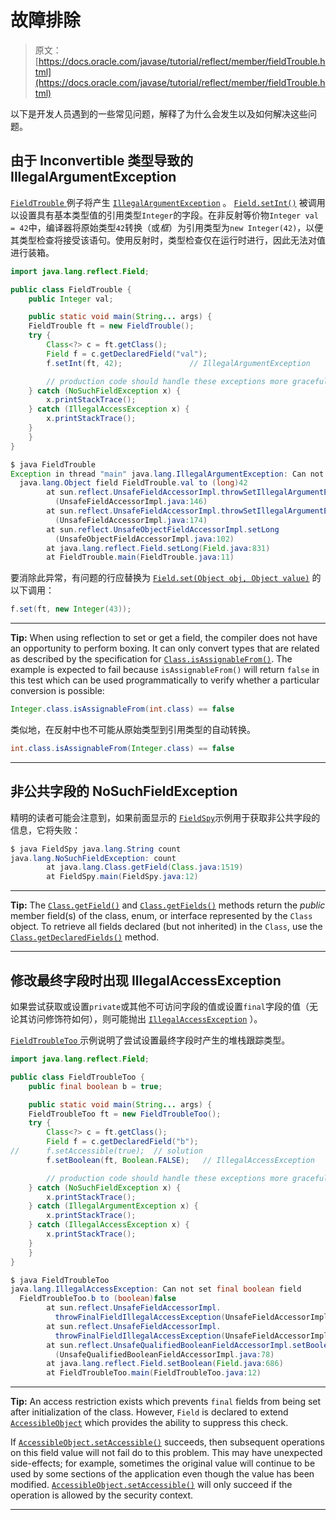 # 故障排除

> 原文： [https://docs.oracle.com/javase/tutorial/reflect/member/fieldTrouble.html](https://docs.oracle.com/javase/tutorial/reflect/member/fieldTrouble.html)

以下是开发人员遇到的一些常见问题，解释了为什么会发生以及如何解决这些问题。

## 由于 Inconvertible 类型导致的 IllegalArgumentException

[``FieldTrouble`` ](example/FieldTrouble.java)例子将产生 [`IllegalArgumentException`](https://docs.oracle.com/javase/8/docs/api/java/lang/IllegalArgumentException.html) 。 [`Field.setInt()`](https://docs.oracle.com/javase/8/docs/api/java/lang/reflect/Field.html#setInt-java.lang.Object-int-) 被调用以设置具有基本类型值的引用类型`Integer`的字段。在非反射等价物`Integer val = 42`中，编译器将原始类型`42`转换（或*框*）为引用类型为`new Integer(42)`，以便其类型检查将接受该语句。使用反射时，类型检查仅在运行时进行，因此无法对值进行装箱。

```java
import java.lang.reflect.Field;

public class FieldTrouble {
    public Integer val;

    public static void main(String... args) {
	FieldTrouble ft = new FieldTrouble();
	try {
	    Class<?> c = ft.getClass();
	    Field f = c.getDeclaredField("val");
  	    f.setInt(ft, 42);               // IllegalArgumentException

        // production code should handle these exceptions more gracefully
	} catch (NoSuchFieldException x) {
	    x.printStackTrace();
 	} catch (IllegalAccessException x) {
 	    x.printStackTrace();
	}
    }
}

```

```java
$ java FieldTrouble
Exception in thread "main" java.lang.IllegalArgumentException: Can not set
  java.lang.Object field FieldTrouble.val to (long)42
        at sun.reflect.UnsafeFieldAccessorImpl.throwSetIllegalArgumentException
          (UnsafeFieldAccessorImpl.java:146)
        at sun.reflect.UnsafeFieldAccessorImpl.throwSetIllegalArgumentException
          (UnsafeFieldAccessorImpl.java:174)
        at sun.reflect.UnsafeObjectFieldAccessorImpl.setLong
          (UnsafeObjectFieldAccessorImpl.java:102)
        at java.lang.reflect.Field.setLong(Field.java:831)
        at FieldTrouble.main(FieldTrouble.java:11)

```

要消除此异常，有问题的行应替换为 [`Field.set(Object obj, Object value)`](https://docs.oracle.com/javase/8/docs/api/java/lang/reflect/Field.html#set-java.lang.Object-java.lang.Object-) 的以下调用：

```java
f.set(ft, new Integer(43));

```

* * *

**Tip:** When using reflection to set or get a field, the compiler does not have an opportunity to perform boxing. It can only convert types that are related as described by the specification for [`Class.isAssignableFrom()`](https://docs.oracle.com/javase/8/docs/api/java/lang/Class.html#isAssignableFrom-java.lang.Class-). The example is expected to fail because `isAssignableFrom()` will return `false` in this test which can be used programmatically to verify whether a particular conversion is possible:

```java
Integer.class.isAssignableFrom(int.class) == false

```

类似地，在反射中也不可能从原始类型到引用类型的自动转换。

```java
int.class.isAssignableFrom(Integer.class) == false

```

* * *

## 非公共字段的 NoSuchFieldException

精明的读者可能会注意到，如果前面显示的 [``FieldSpy``](example/FieldSpy.java)示例用于获取非公共字段的信息，它将失败：

```java
$ java FieldSpy java.lang.String count
java.lang.NoSuchFieldException: count
        at java.lang.Class.getField(Class.java:1519)
        at FieldSpy.main(FieldSpy.java:12)

```

* * *

**Tip:** The [`Class.getField()`](https://docs.oracle.com/javase/8/docs/api/java/lang/Class.html#getField-java.lang.String-) and [`Class.getFields()`](https://docs.oracle.com/javase/8/docs/api/java/lang/Class.html#getFields--) methods return the _public_ member field(s) of the class, enum, or interface represented by the `Class` object. To retrieve all fields declared (but not inherited) in the `Class`, use the [`Class.getDeclaredFields()`](https://docs.oracle.com/javase/8/docs/api/java/lang/Class.html#getDeclaredFields--) method.

* * *

## 修改最终字段时出现 IllegalAccessException

如果尝试获取或设置`private`或其他不可访问字段的值或设置`final`字段的值（无论其访问修饰符如何），则可能抛出 [`IllegalAccessException`](https://docs.oracle.com/javase/8/docs/api/java/lang/IllegalAccessException.html) ）。

[``FieldTroubleToo`` ](example/FieldTroubleToo.java)示例说明了尝试设置最终字段时产生的堆栈跟踪类型。

```java
import java.lang.reflect.Field;

public class FieldTroubleToo {
    public final boolean b = true;

    public static void main(String... args) {
	FieldTroubleToo ft = new FieldTroubleToo();
	try {
	    Class<?> c = ft.getClass();
	    Field f = c.getDeclaredField("b");
// 	    f.setAccessible(true);  // solution
	    f.setBoolean(ft, Boolean.FALSE);   // IllegalAccessException

        // production code should handle these exceptions more gracefully
	} catch (NoSuchFieldException x) {
	    x.printStackTrace();
	} catch (IllegalArgumentException x) {
	    x.printStackTrace();
	} catch (IllegalAccessException x) {
	    x.printStackTrace();
	}
    }
}

```

```java
$ java FieldTroubleToo
java.lang.IllegalAccessException: Can not set final boolean field
  FieldTroubleToo.b to (boolean)false
        at sun.reflect.UnsafeFieldAccessorImpl.
          throwFinalFieldIllegalAccessException(UnsafeFieldAccessorImpl.java:55)
        at sun.reflect.UnsafeFieldAccessorImpl.
          throwFinalFieldIllegalAccessException(UnsafeFieldAccessorImpl.java:63)
        at sun.reflect.UnsafeQualifiedBooleanFieldAccessorImpl.setBoolean
          (UnsafeQualifiedBooleanFieldAccessorImpl.java:78)
        at java.lang.reflect.Field.setBoolean(Field.java:686)
        at FieldTroubleToo.main(FieldTroubleToo.java:12)

```

* * *

**Tip:** An access restriction exists which prevents `final` fields from being set after initialization of the class. However, `Field` is declared to extend [`AccessibleObject`](https://docs.oracle.com/javase/8/docs/api/java/lang/reflect/AccessibleObject.html) which provides the ability to suppress this check.

If [`AccessibleObject.setAccessible()`](https://docs.oracle.com/javase/8/docs/api/java/lang/reflect/AccessibleObject.html#setAccessible-boolean-) succeeds, then subsequent operations on this field value will not fail do to this problem. This may have unexpected side-effects; for example, sometimes the original value will continue to be used by some sections of the application even though the value has been modified. [`AccessibleObject.setAccessible()`](https://docs.oracle.com/javase/8/docs/api/java/lang/reflect/AccessibleObject.html#setAccessible-boolean-) will only succeed if the operation is allowed by the security context.

* * *